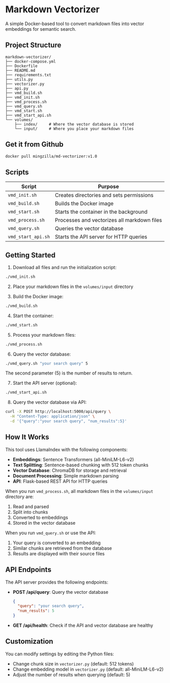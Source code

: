 # Markdown Vectorizer

A simple Docker-based tool to convert markdown files into vector embeddings for semantic search.

## Project Structure

~~~
markdown-vectorizer/
├── docker-compose.yml
├── Dockerfile
├── README.md
├── requirements.txt
├── utils.py
├── vectorizer.py
├── api.py
├── vmd_build.sh
├── vmd_init.sh
├── vmd_process.sh
├── vmd_query.sh
├── vmd_start.sh
├── vmd_start_api.sh
└── volumes/
    ├── index/     # Where the vector database is stored
    └── input/     # Where you place your markdown files
~~~

## Get it from Github
~~~bash
docker pull mingzilla/md-vectorizer:v1.0
~~~


## Scripts

| Script             | Purpose                                     |
|--------------------|---------------------------------------------|
| `vmd_init.sh`      | Creates directories and sets permissions    |
| `vmd_build.sh`     | Builds the Docker image                     |
| `vmd_start.sh`     | Starts the container in the background      |
| `vmd_process.sh`   | Processes and vectorizes all markdown files |
| `vmd_query.sh`     | Queries the vector database                 |
| `vmd_start_api.sh` | Starts the API server for HTTP queries      |

## Getting Started

1. Download all files and run the initialization script:

~~~bash
./vmd_init.sh
~~~

2. Place your markdown files in the `volumes/input` directory

3. Build the Docker image:

~~~bash
./vmd_build.sh
~~~

4. Start the container:

~~~bash
./vmd_start.sh
~~~

5. Process your markdown files:

~~~bash
./vmd_process.sh
~~~

6. Query the vector database:

~~~bash
./vmd_query.sh "your search query" 5
~~~

The second parameter (5) is the number of results to return.

7. Start the API server (optional):

~~~bash
./vmd_start_api.sh
~~~

8. Query the vector database via API:

~~~bash
curl -X POST http://localhost:5000/api/query \
  -H "Content-Type: application/json" \
  -d '{"query":"your search query", "num_results":5}'
~~~

## How It Works

This tool uses LlamaIndex with the following components:

- **Embeddings**: Sentence Transformers (all-MiniLM-L6-v2)
- **Text Splitting**: Sentence-based chunking with 512 token chunks
- **Vector Database**: ChromaDB for storage and retrieval
- **Document Processing**: Simple markdown parsing
- **API**: Flask-based REST API for HTTP queries

When you run `vmd_process.sh`, all markdown files in the `volumes/input` directory are:

1. Read and parsed
2. Split into chunks
3. Converted to embeddings
4. Stored in the vector database

When you run `vmd_query.sh` or use the API:

1. Your query is converted to an embedding
2. Similar chunks are retrieved from the database
3. Results are displayed with their source files

## API Endpoints

The API server provides the following endpoints:

- **POST /api/query**: Query the vector database
  ```json
  {
    "query": "your search query",
    "num_results": 5
  }
  ```

- **GET /api/health**: Check if the API and vector database are healthy

## Customization

You can modify settings by editing the Python files:

- Change chunk size in `vectorizer.py` (default: 512 tokens)
- Change embedding model in `vectorizer.py` (default: all-MiniLM-L6-v2)
- Adjust the number of results when querying (default: 5)